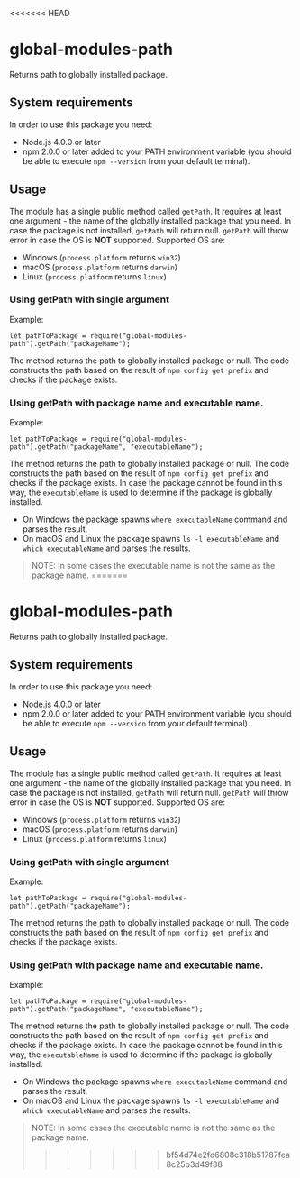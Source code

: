 <<<<<<< HEAD
# global-modules-path
Returns path to globally installed package.

## System requirements
In order to use this package you need:
 - Node.js 4.0.0 or later
 - npm 2.0.0 or later added to your PATH environment variable (you should be able to execute `npm --version` from your default terminal).

## Usage
The module has a single public method called `getPath`. It requires at least one argument - the name of the globally installed package that you need.
In case the package is not installed, `getPath` will return null.
`getPath` will throw error in case the OS is **NOT** supported. Supported OS are:
 - Windows (`process.platform` returns `win32`)
 - macOS (`process.platform` returns `darwin`)
 - Linux (`process.platform` returns `linux`)

### Using getPath with single argument
Example:
```
let pathToPackage = require("global-modules-path").getPath("packageName");
```

The method returns the path to globally installed package or null. The code constructs the path based on the result of `npm config get prefix` and checks if the package exists.

### Using getPath with package name and executable name.
Example:
```
let pathToPackage = require("global-modules-path").getPath("packageName", "executableName");
```
The method returns the path to globally installed package or null. The code constructs the path based on the result of `npm config get prefix` and checks if the package exists. In case the package cannot be found in this way, the `executableName` is used to determine if the package is globally installed.
- On Windows the package spawns `where executableName` command and parses the result.
- On macOS and Linux the package spawns `ls -l executableName` and `which executableName` and parses the results.

>NOTE: In some cases the executable name is not the same as the package name.
=======
# global-modules-path
Returns path to globally installed package.

## System requirements
In order to use this package you need:
 - Node.js 4.0.0 or later
 - npm 2.0.0 or later added to your PATH environment variable (you should be able to execute `npm --version` from your default terminal).

## Usage
The module has a single public method called `getPath`. It requires at least one argument - the name of the globally installed package that you need.
In case the package is not installed, `getPath` will return null.
`getPath` will throw error in case the OS is **NOT** supported. Supported OS are:
 - Windows (`process.platform` returns `win32`)
 - macOS (`process.platform` returns `darwin`)
 - Linux (`process.platform` returns `linux`)

### Using getPath with single argument
Example:
```
let pathToPackage = require("global-modules-path").getPath("packageName");
```

The method returns the path to globally installed package or null. The code constructs the path based on the result of `npm config get prefix` and checks if the package exists.

### Using getPath with package name and executable name.
Example:
```
let pathToPackage = require("global-modules-path").getPath("packageName", "executableName");
```
The method returns the path to globally installed package or null. The code constructs the path based on the result of `npm config get prefix` and checks if the package exists. In case the package cannot be found in this way, the `executableName` is used to determine if the package is globally installed.
- On Windows the package spawns `where executableName` command and parses the result.
- On macOS and Linux the package spawns `ls -l executableName` and `which executableName` and parses the results.

>NOTE: In some cases the executable name is not the same as the package name.
>>>>>>> bf54d74e2fd6808c318b51787fea8c25b3d49f38
